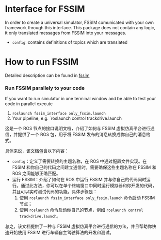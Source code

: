 # Interface for FSSIM

In order to create a universal simulator, FSSIM comunicated with your own framework through this interface.
This package does not contain any logic, it only translated messages from FSSIM into your messages. 

* `config`: contains definitions of topics which are translated

# How to run FSSIM

Detailed description can be found in [fssim](https://github.com/bitfsd/fssim)

### Run FSSIM parallely to your code
If you want to run simulator in one terminal window and be able to test your code in parallel execute
1. `roslaunch fssim_interface only_fssim.launch`
2. Your pipeline, e.g. `roslaunch control trackdrive.launch


这是一个 ROS 节点的接口说明文档，介绍了如何与 FSSIM 虚拟仿真平台进行通信，并提供了一个 ROS 包，用于将 FSSIM 发布的消息转换成你自己的消息格式。

具体来说，该文档包含以下内容：

- `config`：定义了需要转换的主题名称，在 ROS 中通过配置文件实现。在 FSSIM 和你自己的代码之间建立通信时，需要确保这些主题名称在 FSSIM 和 ROS 之间能够正确匹配。
- 运行 FSSIM：介绍了如何在 ROS 中运行 FSSIM 并与你自己的代码同时运行。通过此方法，你可以在单个终端窗口中同时运行模拟器和你开发的代码，并且可以实时测试代码的功能。具体步骤是：
  1. 使用 `roslaunch fssim_interface only_fssim.launch` 命令启动 FSSIM 节点；
  2. 使用 `roslaunch` 命令启动你自己的节点，例如 `roslaunch control trackdrive.launch`。

总之，该文档提供了一种与 FSSIM 虚拟仿真平台进行通信的方法，并且帮助你快速开始使用 FSSIM 进行车辆自主驾驶算法的开发和测试。